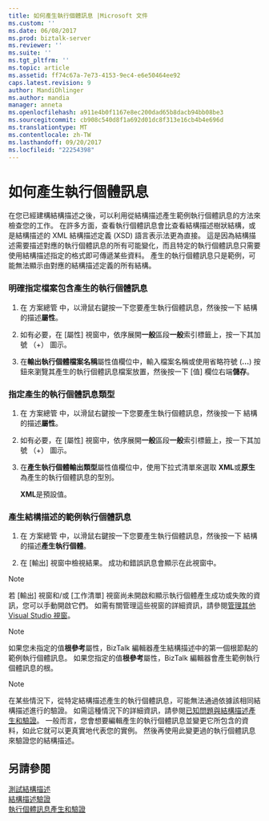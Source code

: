 ```yaml
---
title: 如何產生執行個體訊息 |Microsoft 文件
ms.custom: ''
ms.date: 06/08/2017
ms.prod: biztalk-server
ms.reviewer: ''
ms.suite: ''
ms.tgt_pltfrm: ''
ms.topic: article
ms.assetid: ff74c67a-7e73-4153-9ec4-e6e50464ee92
caps.latest.revision: 9
author: MandiOhlinger
ms.author: mandia
manager: anneta
ms.openlocfilehash: a911e4b0f1167e8ec200dad65b8dacb94bb08be3
ms.sourcegitcommit: cb908c540d8f1a692d01dc8f313e16cb4b4e696d
ms.translationtype: MT
ms.contentlocale: zh-TW
ms.lasthandoff: 09/20/2017
ms.locfileid: "22254398"
---
```

# <a name="how-to-generate-instance-messages"></a>如何產生執行個體訊息
在您已經建構結構描述之後，可以利用從結構描述產生範例執行個體訊息的方法來檢查您的工作。 在許多方面，查看執行個體訊息會比查看結構描述樹狀結構，或是結構描述的 XML 結構描述定義 (XSD) 語言表示法更為直接。 這是因為結構描述需要描述對應的執行個體訊息的所有可能變化，而且特定的執行個體訊息只需要使用結構描述指定的格式即可傳遞某些資料。 產生的執行個體訊息只是範例，可能無法顯示由對應的結構描述定義的所有結構。  
  
### <a name="to-explicitly-specify-a-file-to-contain-the-generated-instance-message"></a>明確指定檔案包含產生的執行個體訊息  
  
1.  在 方案總管 中，以滑鼠右鍵按一下您要產生執行個體訊息，然後按一下 結構的描述**屬性**。  
  
2.  如有必要，在 [屬性] 視窗中，依序展開**一般**區段**一般**索引標籤上，按一下其加號 （+） 圖示。  
  
3.  在**輸出執行個體檔案名稱**屬性值欄位中，輸入檔案名稱或使用省略符號 (**...**) 按鈕來瀏覽其產生的執行個體訊息檔案放置，然後按一下 [值] 欄位右端**儲存**。  
  
### <a name="to-specify-the-type-of-the-generated-instance-message"></a>指定產生的執行個體訊息類型  
  
1.  在 方案總管 中，以滑鼠右鍵按一下您要產生執行個體訊息，然後按一下 結構的描述**屬性**。  
  
2.  如有必要，在 [屬性] 視窗中，依序展開**一般**區段**一般**索引標籤上，按一下其加號 （+） 圖示。  
  
3.  在**產生執行個體輸出類型**屬性值欄位中，使用下拉式清單來選取  **XML**或**原生**為產生的執行個體訊息的型別。  
  
     **XML**是預設值。  
  
### <a name="to-generate-a-sample-instance-message-for-a-schema"></a>產生結構描述的範例執行個體訊息  
  
1.  在 方案總管 中，以滑鼠右鍵按一下您要產生執行個體訊息，然後按一下 結構的描述**產生執行個體**。  
  
2.  在 [輸出] 視窗中檢視結果。 成功和錯誤訊息會顯示在此視窗中。  
  
> [!NOTE]
>  若 [輸出] 視窗和/或 [工作清單] 視窗尚未開啟和顯示執行個體產生成功或失敗的資訊，您可以手動開啟它們。 如需有關管理這些視窗的詳細資訊，請參閱[管理其他 Visual Studio 視窗](../core/how-to-manage-other-visual-studio-windows.md)。  
  
> [!NOTE]
>  如果您未指定的值**根參考**屬性，BizTalk 編輯器產生結構描述中的第一個根節點的範例執行個體訊息。 如果您指定的值**根參考**屬性，BizTalk 編輯器會產生範例執行個體訊息的根。  
  
> [!NOTE]
>  在某些情況下，從特定結構描述產生的執行個體訊息，可能無法通過依據該相同結構描述進行的驗證。 如需這種情況下的詳細資訊，請參閱[已知問題與結構描述產生和驗證](../core/known-issues-with-schema-generation-and-validation.md)。 一般而言，您會想要編輯產生的執行個體訊息並變更它所包含的資料，如此它就可以更真實地代表您的實例。 然後再使用此變更過的執行個體訊息來驗證您的結構描述。  
  
## <a name="see-also"></a>另請參閱  
 [測試結構描述](../core/testing-schemas.md)   
 [結構描述驗證](../core/schema-validation1.md)   
 [執行個體訊息產生和驗證](../core/instance-message-generation-and-validation.md)